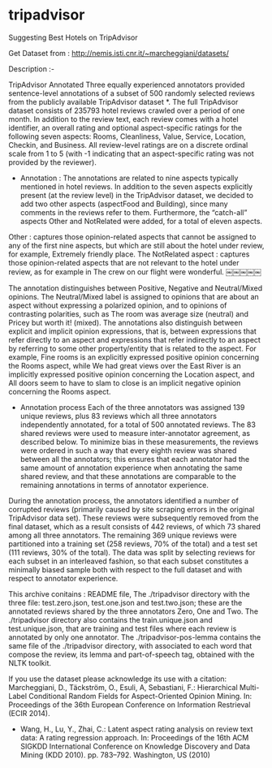 # tripadvisor
Suggesting Best Hotels on TripAdvisor

Get Dataset from : http://nemis.isti.cnr.it/~marcheggiani/datasets/

Description :-

TripAdvisor Annotated
Three equally experienced annotators provided sentence-level annotations of a subset of 500 randomly selected reviews from the
publicly available TripAdvisor dataset *. The full TripAdvisor dataset consists of 235793 hotel reviews crawled over a period
of one month.
In addition to the review text, each review comes with a hotel identifier, an overall rating and optional aspect-specific ratings
for the following seven aspects: Rooms, Cleanliness, Value, Service, Location, Checkin, and Business.
All review-level ratings are on a discrete ordinal scale from 1 to 5
(with -1 indicating that an aspect-specific rating was not provided by the reviewer).



- Annotation : The annotations are related to nine aspects typically mentioned in hotel reviews.
In addition to the seven aspects explicitly present (at the review level) in the TripAdvisor dataset, we decided to add two
other aspects (aspectFood and Building), since many comments in the reviews refer to them. Furthermore, the “catch-all” aspects
 Other and NotRelated were added, for a total of eleven aspects.

Other : captures those opinion-related aspects that cannot be assigned to any of the first nine aspects, but which are still about
 the hotel under review, for example, Extremely friendly place.
The NotRelated aspect : captures those opinion-related aspects that are not relevant to the hotel under review, as for example
 in The crew on our flight were wonderful. ￼￼￼￼￼


The annotation distinguishes between Positive, Negative and Neutral/Mixed opinions.
The Neutral/Mixed label is assigned to opinions that are about an aspect without expressing a polarized opinion, and to opinions
 of contrasting polarities, such as The room was average size (neutral) and Pricey but worth it! (mixed). The annotations also
 distinguish between explicit and implicit opinion expressions, that is, between expressions that refer directly to an aspect
 and expressions that refer indirectly to an aspect by referring to some other property/entity that is related to the aspect.
 For example, Fine rooms is an explicitly expressed positive opinion concerning the Rooms aspect, while We had great views over
 the East River is an implicitly expressed positive opinion concerning the Location aspect, and All doors seem to have to slam to
 close is an implicit negative opinion concerning the Rooms aspect.

- Annotation process
Each of the three annotators was assigned
 139 unique reviews, plus 83 reviews which all three annotators independently annotated, for a total of 500 annotated reviews.
 The 83 shared reviews were used to measure inter-annotator agreement, as described below. To minimize bias in these measurements,
 the reviews were ordered in such a way that every eighth review was shared between all the annotators; this ensures that each
 annotator had the same amount of annotation experience when annotating the same shared review, and that these annotations are
 comparable to the remaining annotations in terms of annotator experience.

During the annotation process, the annotators identified
 a number of corrupted reviews (primarily caused by site scraping errors in the original TripAdvisor data set).
These reviews were
 subsequently removed from the final dataset, which as a result consists of 442 reviews, of which 73 shared among all three
 annotators. The remaining 369 unique reviews were partitioned into a training set (258 reviews, 70% of the total) and a test set
 (111 reviews, 30% of the total). The data was split by selecting reviews for each subset in an interleaved fashion, so that each
 subset constitutes a minimally biased sample both with respect to the full dataset and with respect to annotator experience.



This archive conitains : README file,
The ./tripadvisor directory with the three file: test.zero.json, test.one.json and
 test.two.json; these are the annotated reviews shared by the three annotators Zero, One and Two. The ./tripadvisor directory
 also contains the train.unique.json and test.unique.json, that are training and test files where each review is annotated by
 only one annotator.
The ./tripadvisor-pos-lemma contains the same file of the ./tripadvisor directory, with associated to each
 word that compose the review, its lemma and part-of-speech tag, obtained with the NLTK toolkit.



If you use the dataset please acknowledge its use with a citation: Marcheggiani, D., Täckström, O., Esuli, A, Sebastiani,
F.: Hierarchical Multi-Label Conditional Random Fields for Aspect-Oriented Opinion Mining. In: Proceedings of the 36th
European Conference on Information Restrieval (ECIR 2014).


* Wang, H., Lu, Y., Zhai, C.: Latent aspect rating analysis on review text data: A rating regression approach.
 In: Proceedings of the 16th ACM SIGKDD International Conference on Knowledge Discovery and Data Mining (KDD 2010). pp. 783–792.
 Washington, US (2010)